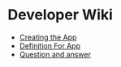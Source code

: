 # Developer Wiki
* [Creating the App](https://github.com/onuratakan/Decentra-Network/wiki/Creating-the-App)
* [Definition For App](https://github.com/onuratakan/Decentra-Network/wiki/Definition-for-App)
* [Question and answer](https://github.com/onuratakan/Decentra-Network/wiki/Questions-and-Answer-for-App-Development)
